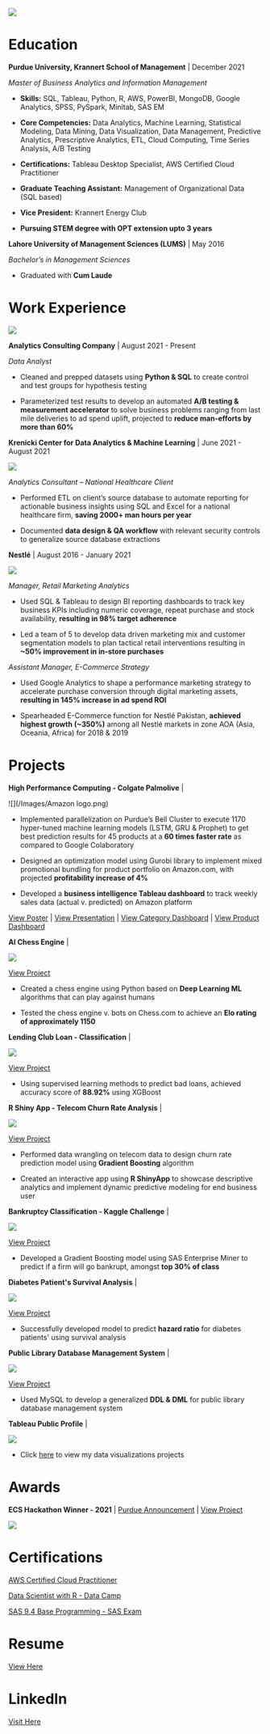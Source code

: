 
![](/Images/Usama_adobespark.png)

# Education 

**Purdue University, Krannert School of Management** | December 2021

*Master of Business Analytics and Information Management* 

- **Skills:** SQL, Tableau, Python, R, AWS, PowerBI, MongoDB, Google Analytics, SPSS, PySpark, Minitab, SAS EM

- **Core Competencies:** Data Analytics, Machine Learning, Statistical Modeling, Data Mining, Data Visualization, Data Management, Predictive Analytics, Prescriptive Analytics, ETL, Cloud Computing, Time Series Analysis, A/B Testing

- **Certifications:** Tableau Desktop Specialist, AWS Certified Cloud Practitioner 

- **Graduate Teaching Assistant:** Management of Organizational Data (SQL based) 

- **Vice President:** Krannert Energy Club

- **Pursuing STEM degree with OPT extension upto 3 years**




**Lahore University of Management Sciences (LUMS)** | May 2016

*Bachelor’s in Management Sciences* 

- Graduated with **Cum Laude**


# Work Experience

![](/Images/ab-testing.png)

**Analytics Consulting Company** | August 2021 - Present 

*Data Analyst*

- Cleaned and prepped datasets using **Python & SQL** to create control and test groups for hypothesis testing 

- Parameterized test results to develop an automated **A/B testing & measurement accelerator** to solve business problems ranging from last mile deliveries to ad spend uplift, projected to **reduce man-efforts by more than 60%** 



**Krenicki Center for Data Analytics & Machine Learning** | June 2021 - August 2021

![](/Images/KrannertLogo.png)

*Analytics Consultant – National Healthcare Client*

- Performed ETL on client’s source database to automate reporting for actionable business insights using SQL and Excel for a national healthcare firm, **saving 2000+ man hours per year**

- Documented **data design & QA workflow** with relevant security controls to generalize source database extractions




**Nestlé** |        August 2016 - January 2021

![](/Images/nestle-logo-black-and-white.png)

*Manager, Retail Marketing Analytics*

- Used SQL & Tableau to design BI reporting dashboards to track key business KPIs including numeric coverage, repeat purchase and stock availability, **resulting in 98% target adherence**
 
- Led a team of 5 to develop data driven marketing mix and customer segmentation models to plan tactical retail interventions resulting in **~50% improvement in in-store purchases**


*Assistant Manager, E-Commerce Strategy*

- Used Google Analytics to shape a performance marketing strategy to accelerate purchase conversion through digital marketing assets, **resulting in 145% increase in ad spend ROI**

- Spearheaded E-Commerce function for Nestlé Pakistan, **achieved highest growth (~350%)** among all Nestlé markets in zone AOA (Asia, Oceania, Africa) for 2018 & 2019


# Projects

**High Performance Computing - Colgate Palmolive** |  

![](/Images/Amazon logo.png)


- Implemented parallelization on Purdue’s Bell Cluster to execute 1170 hyper-tuned machine learning models (LSTM, GRU & Prophet) to get best prediction results for 45 products at a **60 times faster rate** as compared to Google Colaboratory 

- Designed an optimization model using Gurobi library to implement mixed promotional bundling for product portfolio on Amazon.com, with projected **profitability increase of 4%**

- Developed a **business intelligence Tableau dashboard** to track weekly sales data (actual v. predicted) on Amazon platform


[View Poster](https://www.dropbox.com/s/j3msq5hbrbichii/Final%20Poster.pdf?dl=0) | [View Presentation](https://www.youtube.com/watch?v=fZuwZ3Bi9RE&t=43s&ab_channel=UsamaAther) | [View Category Dashboard](https://public.tableau.com/app/profile/usama.ather/viz/CategoryWiseDashboard/Dashboard1) | [View Product Dashboard](https://public.tableau.com/app/profile/usama.ather/viz/ProductWiseDashboard/Dashboard1) 



**AI Chess Engine** | 

![](/Images/Chess.jfif) 


[View Project](https://github.com/Usama93-PU/King-Slayer) 
 
- Created a chess engine using Python based on **Deep Learning ML** algorithms that can play against humans

- Tested the chess engine v. bots on Chess.com to achieve an **Elo rating of approximately 1150** 



**Lending Club Loan - Classification** |

![](/Images/download.png) 

[View Project](https://github.com/Usama93-PU/Lending-Club-Loan-Classification)

- Using supervised learning methods to predict bad loans, achieved accuracy score of **88.92%** using XGBoost



**R Shiny App - Telecom Churn Rate Analysis** |

![](/Images/Telecom-operators-and-reducing-customer-churn_adobespark.jfif) 




[View Project](https://github.com/Usama93-PU/R-ShinyApp-Telco-Churn-Rate)

- Performed data wrangling on telecom data to design churn rate prediction model using **Gradient Boosting** algorithm 

- Created an interactive app using **R ShinyApp** to showcase descriptive analytics and implement dynamic predictive modeling for end business user 



**Bankruptcy Classification - Kaggle Challenge** |

![](/Images/Kaggle_logo.png) 



[View Project](https://github.com/Usama93-PU/Bankruptcy-Classification-Kaggle-Challenge) 
- Developed a Gradient Boosting model using SAS Enterprise Miner to predict if a firm will go bankrupt, amongst **top 30% of class**





**Diabetes Patient's Survival Analysis** |

![](/Images/Diabetic_eye_disease_600_adobespark.jfif) 




[View Project](https://github.com/Usama93-PU/Diabetes-Patients-Survival-Analysis) 
- Successfully developed model to predict **hazard ratio** for diabetes patients' using survival analysis




**Public Library Database Management System** |

![](/Images/1280px-Seattle_Public_Library_logo.svg.png) 


[View Project](https://github.com/Usama93-PU/Public-Library-Database-Management-System)

- Used MySQL to develop a generalized **DDL & DML** for public library database management system



**Tableau Public Profile** |

![](/Images/tableaulogo_highres.png) 
- Click [here](https://public.tableau.com/app/profile/usama.ather) to view my data visualizations projects




# Awards

**ECS Hackathon Winner - 2021** | [Purdue Announcement](https://krannert.purdue.edu/news/features/home.php?story=7130) | [View Project](https://github.com/Usama93-PU/Espoir-Mental-Health-App)

![](/Images/ECS_adobespark.jfif)

# Certifications

[AWS Certified Cloud Practitioner](https://www.credly.com/earner/earned/badge/f4386342-84de-419e-9d11-8eb7f3512aea)

[Data Scientist with R - Data Camp](https://www.datacamp.com/statement-of-accomplishment/track/3d40ac666006b121e2b57c5df0d621c196eb83cf)

[SAS 9.4 Base Programming - SAS Exam](https://www.credly.com/badges/08c9c50a-0b1b-4d81-b34a-d2a35f10e756?source=linked_in_profile)


# Resume


[View Here](https://www.dropbox.com/s/ilsn4r3r7hm56v3/Usama%20Ather%20-%20Resume.pdf?dl=0)

# LinkedIn

[Visit Here](https://www.linkedin.com/in/usamaather/)

